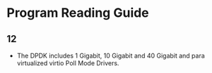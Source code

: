 # Program Reading Guide

## 12

- The DPDK includes 1 Gigabit, 10 Gigabit and 40 Gigabit and para virtualized virtio Poll Mode Drivers.
